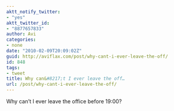 ```yaml
---
aktt_notify_twitter:
- "yes"
aktt_twitter_id:
- "8877657833"
author: Avi
categories:
- none
date: "2010-02-09T20:09:02Z"
guid: http://aviflax.com/post/why-cant-i-ever-leave-the-off/
id: 848
tags:
- tweet
title: Why can&#8217;t I ever leave the off…
url: /post/why-cant-i-ever-leave-the-off/
---
```

Why can&#8217;t I ever leave the office before 19:00?
